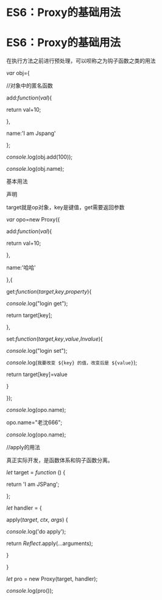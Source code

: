 # ES6：Proxy的基础用法

# ES6：Proxy的基础用法

在执行方法之前进行预处理，可以呗称之为钩子函数之类的用法

*var* obj={

//对象中的匿名函数

add:*function*(*val*){

return val+10;

},

name:'I am Jspang'

};

*console*.log(obj.add(100));

*console*.log(obj.name);

基本用法

声明

target就是op对象，key是键值，get需要返回参数

*var* opo=new Proxy({

add:*function*(*val*){

return val+10;

},

name:'哈哈'

},{

get:*function*(*target*,*key*,*property*){

*console*.log("login get");

return target[key];

},

set:*function*(*target*,*key*,*value*,*Invalue*){

*console*.log("login set");

*console*.log(`我要改变 ${key} 的值，改变后是 ${value}`);

return target[key]=value

}

});

*console*.log(opo.name);

opo.name="老沈666";

*console*.log(opo.name);

//apply的用法

真正实际开发，是函数体系和钩子函数分离。

*let* target = *function* () {

return 'I am JSPang';

};

*let* handler = {

apply(*target*, *ctx*, *args*) {

*console*.log('do apply');

return *Reflect*.apply(...arguments);

}

}

*let* pro = new Proxy(target, handler);

*console*.log(pro());